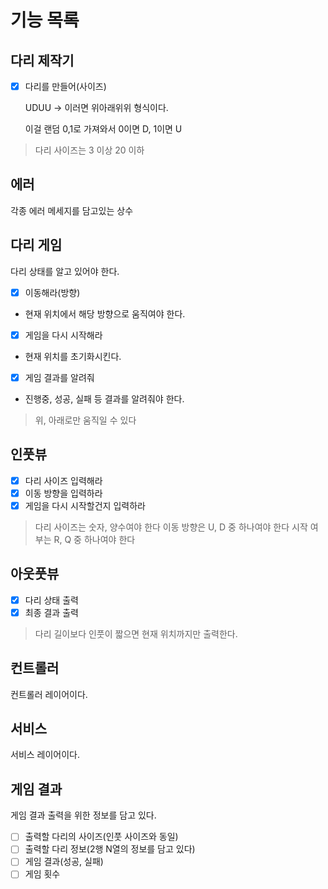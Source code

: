 # 기능 목록

## 다리 제작기
-[x] 다리를 만들어(사이즈)

  UDUU -> 이러면 위아래위위 형식이다.
  
  이걸 랜덤 0,1로 가져와서 0이면 D, 1이면 U
> 다리 사이즈는 3 이상 20 이하

## 에러
각종 에러 메세지를 담고있는 상수

## 다리 게임
다리 상태를 알고 있어야 한다.
- [x] 이동해라(방향)
- 현재 위치에서 해당 방향으로 움직여야 한다.
- [x] 게임을 다시 시작해라
- 현재 위치를 초기화시킨다.
- [x] 게임 결과를 알려줘
- 진행중, 성공, 실패 등 결과를 알려줘야 한다.
> 위, 아래로만 움직일 수 있다

## 인풋뷰
- [x] 다리 사이즈 입력해라
- [x] 이동 방향을 입력하라
- [x] 게임을 다시 시작할건지 입력하라
> 다리 사이즈는 숫자, 양수여야 한다
> 이동 방향은 U, D 중 하나여야 한다
> 시작 여부는 R, Q 중 하나여야 한다

## 아웃풋뷰
- [x] 다리 상태 출력
- [x] 최종 결과 출력
> 다리 길이보다 인풋이 짧으면 현재 위치까지만 출력한다.

## 컨트롤러
컨트롤러 레이어이다.

## 서비스
서비스 레이어이다.

## 게임 결과
게임 결과 출력을 위한 정보를 담고 있다.
- [ ] 출력할 다리의 사이즈(인풋 사이즈와 동일)
- [ ] 출력할 다리 정보(2행 N열의 정보를 담고 있다)
- [ ] 게임 결과(성공, 실패)
- [ ] 게임 횟수